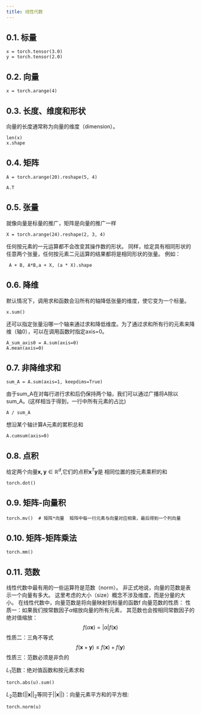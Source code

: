 ```yaml
---
title: 线性代数
---
```

## 0.1. 标量
```
x = torch.tensor(3.0)
y = torch.tensor(2.0)
```
## 0.2. 向量
```
x = torch.arange(4)
```
## 0.3. 长度、维度和形状
向量的长度通常称为向量的维度（dimension）。
```
len(x)
x.shape
```
## 0.4. 矩阵
```
A = torch.arange(20).reshape(5, 4)

A.T
```
## 0.5. 张量
就像向量是标量的推广，矩阵是向量的推广一样
```
X = torch.arange(24).reshape(2, 3, 4)
```
任何按元素的一元运算都不会改变其操作数的形状。 同样，给定具有相同形状的任意两个张量，任何按元素二元运算的结果都将是相同形状的张量。
例如：
```
 A + B, A*B,a + X, (a * X).shape
```
## 0.6. 降维
默认情况下，调用求和函数会沿所有的轴降低张量的维度，使它变为一个标量。
```
x.sum()
```
还可以指定张量沿哪一个轴来通过求和降低维度。为了通过求和所有行的元素来降维（轴0），可以在调用函数时指定axis=0。 
```
A_sum_axis0 = A.sum(axis=0)
A.mean(axis=0)
```
## 0.7. 非降维求和
```
sum_A = A.sum(axis=1, keepdims=True)
```
由于sum_A在对每行进行求和后仍保持两个轴，我们可以通过广播将A除以sum_A。(这样相当于得到，一行中所有元素的占比)
```
A / sum_A
```
想沿某个轴计算A元素的累积总和
```
A.cumsum(axis=0)
```

## 0.8. 点积
给定两个向量$\boldsymbol{x,y}\in \mathbb{R}^d$,它们的点积$\boldsymbol{x}^T\boldsymbol{y}$是 相同位置的按元素乘积的和
```
torch.dot()
```
## 0.9. 矩阵-向量积
```
torch.mv()  # 矩阵*向量  矩阵中每一行元素与向量对应相乘，最后得到一个列向量
```
## 0.10. 矩阵-矩阵乘法
```
torch.mm()
```

## 0.11. 范数
线性代数中最有用的一些运算符是范数（norm）。 非正式地说，向量的范数是表示一个向量有多大。 这里考虑的大小（size）概念不涉及维度，而是分量的大小。
在线性代数中，向量范数是将向量映射到标量的函数f
向量范数的性质：
性质一：如果我们按常数因子$\alpha$缩放向量的所有元素， 其范数也会按相同常数因子的绝对值缩放：
$$f(\alpha\boldsymbol{x})=|\alpha|f(\boldsymbol{x})$$
性质二：三角不等式
$$f(\boldsymbol{x}+\boldsymbol{y})\le f(\boldsymbol{x})+f(\boldsymbol{y})$$
性质三：范数必须是非负的

$L_1$范数：绝对值函数和按元素求和
```
torch.abs(u).sum()
```
$L_2$范数($||\boldsymbol{x}||_2\text{等同于}||\boldsymbol{x}||$)：向量元素平方和的平方根:
```
torch.norm(u)
```